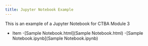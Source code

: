 ```yaml
---
title: Jupyter Notebook Example
---
```


This is an example of a Jupyter Notebook for CTBA Module 3

- Item
-[Sample Notebook.html](Sample Notebook.html)
-[Sample Notebook.ipynb](Sample Notebook.ipynb)

